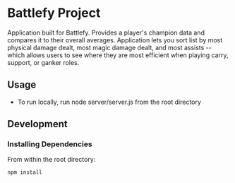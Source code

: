 # Battlefy Project

Application built for Battlefy. Provides a player's champion data and compares it to their overall averages. Application lets you sort list by most physical damage dealt, most magic damage dealt, and most assists -- which allows users to see where they are most efficient when playing carry, support, or ganker roles.

## Usage

- To run locally, run node server/server.js from the root directory


## Development

### Installing Dependencies

From within the root directory:

```sh
npm install
```

